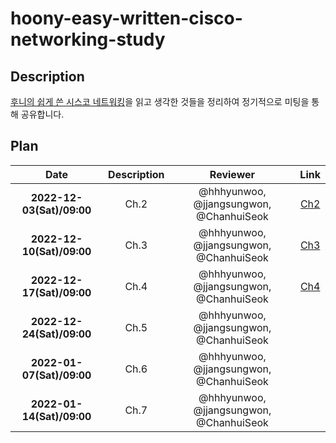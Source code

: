 # **hoony-easy-written-cisco-networking-study**

## Description

[후니의 쉽게 쓴 시스코 네트워킹](http://www.yes24.com/Product/Goods/89520426?pid=123487&cosemkid=go15662050284987182&gclid=Cj0KCQiA-JacBhC0ARIsAIxybyPyDK8BklZr200ul93IjkmvxgZhqYCJZnaTSLpS6oetkZ4k1JU2A4QaArRqEALw_wcB)을 읽고 생각한 것들을 정리하여 정기적으로 미팅을 통해 공유합니다.

## Plan

|           Date            |     Description     |                Reviewer                 |                                                                                     Link                                                                                     |
| :-----------------------: | :-----------------: | :-------------------------------------: | :--------------------------------------------------------------------------------------------------------------------------------------------------------------------------: |
| **2022-12-03(Sat)/09:00** |  Ch.2   | @hhhyunwoo, @jjangsungwon, @ChanhuiSeok | [Ch2](https://github.com/WhiteKow/hoony-easy-written-cisco-networking-study/issues/1) |
| **2022-12-10(Sat)/09:00** |  Ch.3   | @hhhyunwoo, @jjangsungwon, @ChanhuiSeok | [Ch3](https://github.com/WhiteKow/hoony-easy-written-cisco-networking-study/issues/2) ||
| **2022-12-17(Sat)/09:00** |  Ch.4   | @hhhyunwoo, @jjangsungwon, @ChanhuiSeok | [Ch4](https://github.com/WhiteKow/hoony-easy-written-cisco-networking-study/issues/3) |
| **2022-12-24(Sat)/09:00** |  Ch.5   | @hhhyunwoo, @jjangsungwon, @ChanhuiSeok | |
| **2022-01-07(Sat)/09:00** |  Ch.6   | @hhhyunwoo, @jjangsungwon, @ChanhuiSeok | |
| **2022-01-14(Sat)/09:00** |  Ch.7   | @hhhyunwoo, @jjangsungwon, @ChanhuiSeok | |
